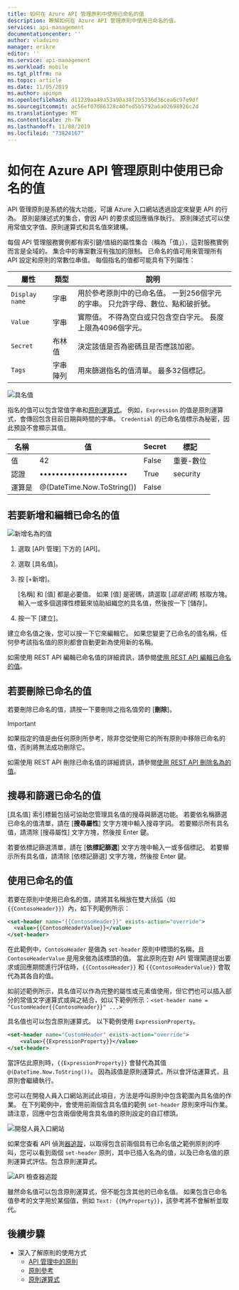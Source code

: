 ```yaml
---
title: 如何在 Azure API 管理原則中使用已命名的值
description: 瞭解如何在 Azure API 管理原則中使用已命名的值。
services: api-management
documentationcenter: ''
author: vladvino
manager: erikre
editor: ''
ms.service: api-management
ms.workload: mobile
ms.tgt_pltfrm: na
ms.topic: article
ms.date: 11/05/2019
ms.author: apimpm
ms.openlocfilehash: d11239aa49a53a90a38f2b5336d36cea6c97e9df
ms.sourcegitcommit: ac56ef07d86328c40fed5b5792a6a02698926c2d
ms.translationtype: MT
ms.contentlocale: zh-TW
ms.lasthandoff: 11/08/2019
ms.locfileid: "73824167"
---
```

# <a name="how-to-use-named-values-in-azure-api-management-policies"></a>如何在 Azure API 管理原則中使用已命名的值

API 管理原則是系統的強大功能，可讓 Azure 入口網站透過設定來變更 API 的行為。 原則是陳述式的集合，會因 API 的要求或回應循序執行。 原則陳述式可以使用常值文字值、原則運算式和具名值來建構。

每個 API 管理服務實例都有索引鍵/值組的屬性集合（稱為「值」），這對服務實例而言是全域的。 集合中的專案數沒有強加的限制。 已命名的值可用來管理所有 API 設定和原則的常數位串值。 每個指名的值都可能具有下列屬性：

| 屬性      | 類型            | 說明                                                                                                                         |
| -------------- | --------------- | ----------------------------------------------------------------------------------------------------------------------------------- |
| `Display name` | 字串          | 用於參考原則中的已命名值。 一到256個字元的字串。 只允許字母、數位、點和破折號。 |
| `Value`        | 字串          | 實際值。 不得為空白或只包含空白字元。 長度上限為4096個字元。                                     |
| `Secret`       | 布林值         | 決定該值是否為密碼且是否應該加密。                                                            |
| `Tags`         | 字串陣列 | 用來篩選指名的值清單。 最多32個標記。                                                                                    |

![具名值](./media/api-management-howto-properties/named-values.png)

指名的值可以包含常值字串和[原則運算式](/azure/api-management/api-management-policy-expressions)。 例如，`Expression` 的值是原則運算式，會傳回包含目前日期與時間的字串。 `Credential` 的已命名值標示為秘密，因此預設不會顯示其值。

| 名稱       | 值                      | Secret | 標記          |
| ---------- | -------------------------- | ------ | ------------- |
| 值      | 42                         | False  | 重要-數位 |
| 認證 | ••••••••••••••••••••••     | True   | security      |
| 運算是 | @(DateTime.Now.ToString()) | False  |               |

## <a name="to-add-and-edit-a-named-value"></a>若要新增和編輯已命名的值

![新增名為的值](./media/api-management-howto-properties/add-property.png)

1. 選取 [API 管理] 下方的 [API]。
2. 選取 [具名值]。
3. 按 [+新增]。

    [名稱] 和 [值] 都是必要值。 如果 [值] 是密碼，請選取 [*這是密碼*] 核取方塊。 輸入一或多個選擇性標籤來協助組織您的具名值，然後按一下 [儲存]。

4. 按一下 [建立]。

建立命名值之後，您可以按一下它來編輯它。 如果您變更了已命名的值名稱，任何參考該指名值的原則都會自動更新為使用新的名稱。

如需使用 REST API 編輯已命名值的詳細資訊，請參閱[使用 REST API 編輯已命名的值](/rest/api/apimanagement/2019-01-01/property?patch)。

## <a name="to-delete-a-named-value"></a>若要刪除已命名的值

若要刪除已命名的值，請按一下要刪除之指名值旁的 [**刪除**]。

> [!IMPORTANT]
> 如果指定的值是由任何原則所參考，除非您從使用它的所有原則中移除已命名的值，否則將無法成功刪除它。

如需使用 REST API 刪除已命名值的詳細資訊，請參閱[使用 REST API 刪除名為的值](/rest/api/apimanagement/2019-01-01/property/delete)。

## <a name="to-search-and-filter-named-values"></a>搜尋和篩選已命名的值

[具名值] 索引標籤包括可協助您管理具名值的搜尋與篩選功能。 若要依名稱篩選已命名的值清單，請在 [**搜尋屬性**] 文字方塊中輸入搜尋字詞。 若要顯示所有具名值，請清除 [搜尋屬性] 文字方塊，然後按 Enter 鍵。

若要依標記篩選清單，請在 [**依標記篩選**] 文字方塊中輸入一或多個標記。 若要顯示所有具名值，請清除 [依標記篩選] 文字方塊，然後按 Enter 鍵。

## <a name="to-use-a-named-value"></a>使用已命名的值

若要在原則中使用已命名的值，請將其名稱放在雙大括弧（如 `{{ContosoHeader}}`）內，如下列範例所示：

```xml
<set-header name="{{ContosoHeader}}" exists-action="override">
  <value>{{ContosoHeaderValue}}</value>
</set-header>
```

在此範例中，`ContosoHeader` 是做為 `set-header` 原則中標頭的名稱，且 `ContosoHeaderValue` 是用來做為該標頭的值。 當此原則在對 API 管理閘道提出要求或回應期間進行評估時，`{{ContosoHeader}}` 和 `{{ContosoHeaderValue}}` 會取代為其各自的值。

如前述範例所示，具名值可以作為完整的屬性或元素值使用，但它們也可以插入部分的常值文字運算式或與之結合，如以下範例所示：`<set-header name = "CustomHeader{{ContosoHeader}}" ...>`

具名值也可以包含原則運算式。 以下範例使用 `ExpressionProperty`。

```xml
<set-header name="CustomHeader" exists-action="override">
    <value>{{ExpressionProperty}}</value>
</set-header>
```

當評估此原則時，`{{ExpressionProperty}}` 會替代為其值 `@(DateTime.Now.ToString())`。 因為該值是原則運算式，所以會評估運算式，且原則會繼續執行。

您可以在開發人員入口網站測試此項目，方法是呼叫原則中包含範圍內具名值的作業。 在下列範例中，會使用前兩個含具名值的範例 `set-header` 原則來呼叫作業。 請注意，回應中包含兩個使用含具名值的原則設定的自訂標頭。

![開發人員入口網站][api-management-send-results]

如果您查看 API 偵測[器追蹤](api-management-howto-api-inspector.md)，以取得包含前兩個具有已命名值之範例原則的呼叫，您可以看到兩個 `set-header` 原則，其中已插入名為的值，以及已命名值的原則運算式評估。包含原則運算式。

![API 檢查器追蹤][api-management-api-inspector-trace]

雖然命名值可以包含原則運算式，但不能包含其他的已命名值。 如果包含已命名值參考的文字用於某個值，例如 `Text: {{MyProperty}}`，該參考將不會解析並取代。

## <a name="next-steps"></a>後續步驟

-   深入了解原則的使用方式
    -   [API 管理中的原則](api-management-howto-policies.md)
    -   [原則參考](/azure/api-management/api-management-policies)
    -   [原則運算式](/azure/api-management/api-management-policy-expressions)

[api-management-send-results]: ./media/api-management-howto-properties/api-management-send-results.png
[api-management-properties-filter]: ./media/api-management-howto-properties/api-management-properties-filter.png
[api-management-api-inspector-trace]: ./media/api-management-howto-properties/api-management-api-inspector-trace.png
